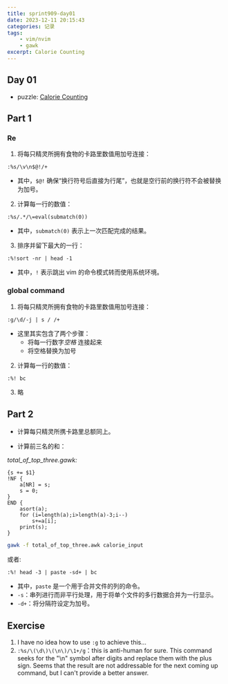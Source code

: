 ```yaml
---
title: sprint909-day01
date: 2023-12-11 20:15:43
categories: 记录
tags:
    - vim/nvim
    - gawk
excerpt: Calorie Counting
---
```


## Day 01

-   puzzle: [Calorie Counting](https://adventofcode.com/2022/day/1)

## Part 1

### Re

1. 将每只精灵所拥有食物的卡路里数值用加号连接：

```vimscript
:%s/\v\n$@!/+
```

-   其中，`$@!` 确保“换行符号后直接为行尾”，也就是空行前的换行符不会被替换为加号。

2. 计算每一行的数值：

```vimscript
:%s/.*/\=eval(submatch(0))
```

-   其中，`submatch(0)` 表示上一次匹配完成的结果。

3. 排序并留下最大的一行：

```vimscript
:%!sort -nr | head -1
```

-   其中，`!` 表示跳出 vim 的命令模式转而使用系统环境。

### global command

1. 将每只精灵所拥有食物的卡路里数值用加号连接：

```vimscript
:g/\d/-j | s / /+
```

-   这里其实包含了两个步骤：
    -   将每一行数字*空格* 连接起来
    -   将空格替换为加号

2. 计算每一行的数值：

```vimscript
:%! bc
```

3. 略

## Part 2

-   计算每只精灵所携卡路里总额同上。

-   计算前三名的和：

_total_of_top_three.gawk:_

```gawk
{s += $1}
!NF {
    a[NR] = s;
    s = 0;
}
END {
    asort(a);
    for (i=length(a);i>length(a)-3;i--)
        s+=a[i];
    print(s);
}
```

```bash
gawk -f total_of_top_three.awk calorie_input
```

或者:

```vimscript
:%! head -3 | paste -sd+ | bc
```

-   其中，`paste` 是一个用于合并文件的列的命令。
-   `-s`：串列进行而非平行处理，用于将单个文件的多行数据合并为一行显示。
-   `-d+`：将分隔符设定为加号。

## Exercise

1. I have no idea how to use `:g` to achieve this...
2. `:%s/\(\d\)\(\n\)/\1+/g`：this is anti-human for sure. This command seeks for the "\n" symbol after digits and replace them with the plus sign. Seems that the result are not addressable for the next coming up command, but I can't provide a better answer.
